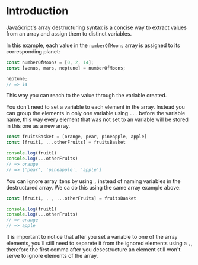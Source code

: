 # Introduction

JavaScript's array destructuring syntax is a concise way to extract values from an array and assign them to distinct variables.

In this example, each value in the `numberOfMoons` array is assigned to its corresponding planet:

```javascript
const numberOfMoons = [0, 2, 14];
const [venus, mars, neptune] = numberOfMoons;

neptune;
// => 14
```
This way you can reach to the value through the variable created.

You don't need to set a variable to each element in the array. Instead you can group the elements in only one variable using `...` before the variable name, this way every element that was not set to an variable will be stored in this one as a new array.

```javascript
const fruitsBasket = [orange, pear, pineapple, apple]
const [fruit1, ...otherFruits] = fruitsBasket

console.log(fruit1)
console.log(...otherFruits)
// => orange
// => ['pear', 'pineapple', 'apple']
```

You can ignore array itens by using `,` instead of naming variables in the destructured array. We ca do this using the same array example above:

```javascript
const [fruit1, , , ...otherFruits] = fruitsBasket

console.log(fruit1)
console.log(...otherFruits)
// => orange
// => apple
```

It is important to notice that after you set a variable to one of the array elements, you'll still need to separete it from the ignored elements using a `,`, therefore the first comma after you desestructure an element still won't serve to ignore elements of the array.
